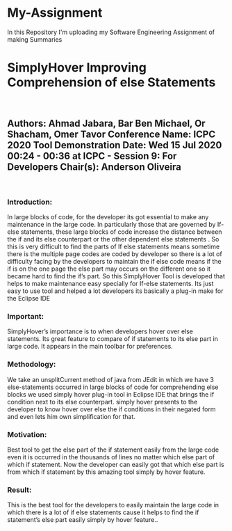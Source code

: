 # My-Assignment
In this Repository I'm uploading my Software Engineering Assignment of making Summaries

<h1>SimplyHover
Improving Comprehension of else Statements</h1><br>

<h2>Authors:  Ahmad Jabara, Bar Ben Michael, Or Shacham, Omer Tavor
Conference Name: ICPC 2020 Tool Demonstration
Date: Wed 15 Jul 2020 00:24 - 00:36 at ICPC - Session 9: For Developers Chair(s): Anderson Oliveira</h2><br>
<h3>Introduction:</h3>
In large blocks of code, for the developer its got essential to make any maintenance in the large code. In particularly those that are governed by If-else statements, these large blocks of code increase the distance between the if and its else counterpart or the other dependent else statements . So this is very difficult to find the parts of If else statements means sometime there is the multiple page codes are coded by developer so there is a lot of difficulty facing by the developers to maintain the if else code means if the if is on the one page the else part may occurs on the different one so it became hard to find the if’s part. So this SimplyHover Tool is developed that helps to make maintenance easy specially for If-else statements. Its just easy to use tool and helped a lot developers its basically a plug-in make for the Eclipse IDE 
<br>
<h3>Important:</h3>
SimplyHover’s importance is to when developers hover over else statements. Its great feature to compare of if statements to its else part in large code. It appears in the main toolbar for preferences. 
<br>
<h3>Methodology:</h3>
We take an unsplitCurrent method of java from JEdit in which we have 3 else-statements occurred in large blocks of code for comprehending else blocks we used simply hover plug-in tool in Eclipse IDE that brings the if condition next to its else counterpart. simply hover presents to the developer to know hover over else the if conditions in their negated form and even lets him own simplification for that.
<br>
<h3>Motivation:</h3>
Best tool to get the else part of the if statement easily from the large code even it is occurred in the thousands of lines no matter which else part of which if statement. Now the developer can easily got that which else part is from which if statement by this amazing tool simply by hover feature.
<br>
<h3>Result:</h3>
This is the best tool for the developers to easily maintain the large code in which there is a lot of if else statements cause it helps to find the if statement’s else part easily simply by hover feature..



